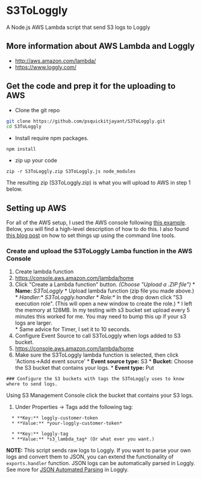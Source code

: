 # S3ToLoggly
A Node.js AWS Lambda script that send S3 logs to Loggly

## More information about AWS Lambda and Loggly
  * http://aws.amazon.com/lambda/
  * https://www.loggly.com/

## Get the code and prep it for the uploading to AWS
* Clone the git repo
```bash
git clone https://github.com/psquickitjayant/S3ToLoggly.git
cd S3ToLoggly
```

* Install require npm packages.
```
npm install
```
* zip up your code
```
zip -r S3ToLoggly.zip S3ToLoggly.js node_modules
```
The resulting zip (S3ToLoggly.zip) is what you will upload to AWS in step 1 below.

## Setting up AWS
For all of the AWS setup, I used the AWS console following [this example](http://docs.aws.amazon.com/lambda/latest/dg/getting-started-amazons3-events.html).  Below, you will find a high-level description of how to do this.  I also found [this blog post](http://alestic.com/2014/11/aws-lambda-cli) on how to set things up using the command line tools.

### Create and upload the S3ToLoggly Lamba function in the AWS Console
1. Create lambda function
  1. https://console.aws.amazon.com/lambda/home
  2. Click "Create a Lambda function" button. *(Choose "Upload a .ZIP file")*
    * **Name:** *S3ToLoggly*
    * Upload lambda function (zip file you made above.)
    * **Handler*:** *S3ToLoggly.handler*
    * **Role*:** In the drop down click "S3 execution role". (This will open a new window to create the role.)
    * I left the memory at 128MB.  In my testing with s3 bucket set upload every 5 minutes this worked for me.  You may need to bump this up if your s3 logs are larger.  
    * Same advice for Timer, I set it to 10 seconds.
2. Configure Event Source to call S3ToLoggly when logs added to S3 bucket.
  1. https://console.aws.amazon.com/lambda/home
  2. Make sure the S3ToLoggly lambda function is selected, then click 'Actions->Add event source'
    * **Event source type:** S3
    * **Bucket:** Choose the S3 bucket that contains your logs.
    * **Event type:** Put
    
    ### Configure the S3 buckets with tags the S3ToLoggly uses to know where to send logs.
Using S3 Management Console click the bucket that contains your S3 logs.
  1. Under Properties -> Tags add the following tag:
  ```
    * **Key:** loggly-customer-token
    * **Value:** *your-loggly-customer-token*
  ```
  ```
    * **Key:** loggly-tag
    * **Value:** *s3_lambda_tag* (Or what ever you want.)
  ```


**NOTE:** This script sends raw logs to Loggly. If you want to parse your own logs and convert them to JSON, you can extend the functionality of `exports.handler` function. JSON logs can be automatically parsed in Loggly. See more for <a href="https://www.loggly.com/docs/automated-parsing/#json" target="_blank">JSON Automated Parsing</a> in Loggly.
